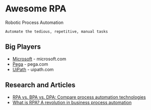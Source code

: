 # Awesome RPA
Robotic Process Automation
```
Automate the tedious, repetitive, manual tasks
```


## Big Players
* [Microsoft](http://www.microsoft.com/rpa) - microsoft.com
* [Pega](https://www.pega.com/) - pega.com
* [UiPath](https://www.uipath.com/) - uipath.com


## Research and Articles
* [RPA vs. BPA vs. DPA: Compare process automation technologies](https://searchcio.techtarget.com/tip/Process-automation-technologies-evolve-RPA-vs-BPA-vs-DPA)
* [What is RPA? A revolution in business process automation](https://www.cio.com/article/3236451/what-is-rpa-robotic-process-automation-explained.html)
